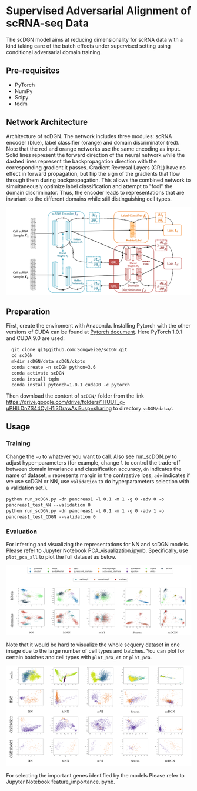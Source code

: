 # Supervised Adversarial Alignment of scRNA-seq Data

The scDGN model aims at reducing dimensionality for scRNA data with a kind taking care of the batch effects under supervised setting using conditional adversarial domain training.

## Pre-requisites
* PyTorch
* NumPy
* Scipy
* tqdm

## Network Architecture

Architecture of scDGN. The network includes three modules: scRNA encoder (blue), label classifier (orange) and domain discriminator (red). Note that the red and orange networks use the same encoding as input. Solid lines represent the forward direction of the neural network while the dashed lines represent the backpropagation direction with the corresponding gradient it passes. Gradient Reversal Layers (GRL) have no effect in forward propagation, but flip the sign of the gradients that flow through them during backpropagation. This allows the combined network to simultaneously optimize label classification and attempt to "fool" the domain discriminator. Thus, the encoder leads to representations that are invariant to the different domains while still distinguishing cell types.

![Network Architecture](image/model.jpg)

## Preparation 

First, create the enviroment with Anaconda. Installing Pytorch with the other versions of CUDA can be found at [Pytorch document](https://pytorch.org/get-started/previous-versions/). Here PyTorch 1.0.1 and CUDA 9.0 are used:
```
  git clone git@github.com:SongweiGe/scDGN.git
  cd scDGN
  mkdir scDGN/data scDGN/ckpts
  conda create -n scDGN python=3.6
  conda activate scDGN
  conda install tqdm
  conda install pytorch=1.0.1 cuda90 -c pytorch
```

Then download the content of `scDGN/` folder from the link https://drive.google.com/drive/folders/1HUUT_g-uPHlLDnZS44CylH1i3DrawAsI?usp=sharing to directory `scDGN/data/`. 

## Usage

### Training
Change the `-o` to whatever you want to call. Also see run_scDGN.py to adjust hyper-parameters (for example, change `l` to control the trade-off between domain invariance and classification accuracy, `dn` indicates the name of dataset, `m` represents  margin in the contrastive loss, `adv` indicates if we use scDGN or NN, use `validation` to do hyperparameters selection with a validation set.). 
```
python run_scDGN.py -dn pancreas1 -l 0.1 -m 1 -g 0 -adv 0 -o pancreas1_test_NN --validation 0
python run_scDGN.py -dn pancreas1 -l 0.1 -m 1 -g 0 -adv 1 -o pancreas1_test_CDGN --validation 0
```

### Evaluation
For inferring and visualizing the representations for NN and scDGN models. Please refer to Jupyter Notebook PCA_visualization.ipynb. Specifically, use `plot_pca_all` to plot the full dataset as below.

![PCA visualization for pancreas2 dataset](image/pancreas.jpg)

Note that it would be hard to visualize the whole scquery dataset in one image due to the large number of cell types and batches. You can plot for certain batches and cell types with `plot_pca_ct` or `plot_pca`.

![PCA visualization for scquery dataset](image/scquery.jpg)

For selecting the important genes identified by the models Please refer to Jupyter Notebook feature_importance.ipynb.
